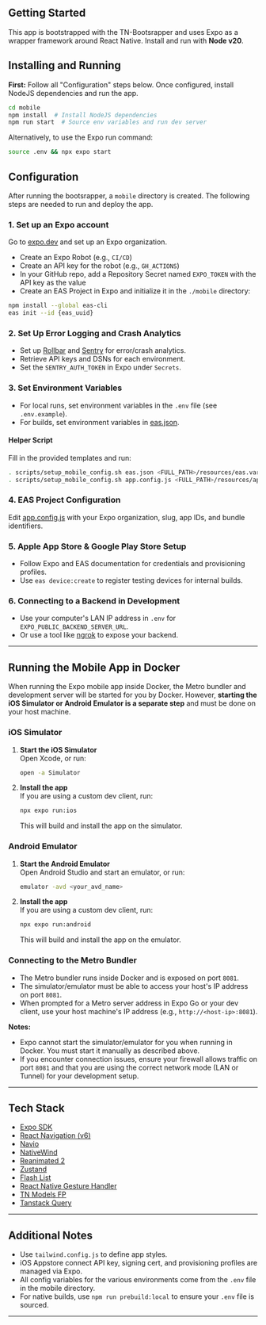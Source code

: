 ## Getting Started

This app is bootstrapped with the TN-Bootsrapper and uses Expo as a wrapper framework around React Native. Install and run with **Node v20**.

## Installing and Running

**First:** Follow all "Configuration" steps below. Once configured, install NodeJS dependencies and run the app.

```bash
cd mobile
npm install  # Install NodeJS dependencies
npm run start  # Source env variables and run dev server
```

Alternatively, to use the Expo run command:

```bash
source .env && npx expo start
```

## Configuration

After running the bootsrapper, a `mobile` directory is created. The following steps are needed to run and deploy the app.

### 1. Set up an Expo account

Go to [expo.dev](https://expo.dev/) and set up an Expo organization.

- Create an Expo Robot (e.g., `CI/CD`)
- Create an API key for the robot (e.g., `GH_ACTIONS`)
- In your GitHub repo, add a Repository Secret named `EXPO_TOKEN` with the API key as the value
- Create an EAS Project in Expo and initialize it in the `./mobile` directory:

```bash
npm install --global eas-cli
eas init --id {eas_uuid}
```

### 2. Set Up Error Logging and Crash Analytics

- Set up [Rollbar](https://rollbar.com/) and [Sentry](https://sentry.io/) for error/crash analytics.
- Retrieve API keys and DSNs for each environment.
- Set the `SENTRY_AUTH_TOKEN` in Expo under `Secrets`.

### 3. Set Environment Variables

- For local runs, set environment variables in the `.env` file (see `.env.example`).
- For builds, set environment variables in [eas.json](./eas.json).

#### Helper Script

Fill in the provided templates and run:

```bash
. scripts/setup_mobile_config.sh eas.json <FULL_PATH>/resources/eas.vars.txt
. scripts/setup_mobile_config.sh app.config.js <FULL_PATH>/resources/app.config.vars.txt
```

### 4. EAS Project Configuration

Edit [app.config.js](./app.config.js) with your Expo organization, slug, app IDs, and bundle identifiers.

### 5. Apple App Store & Google Play Store Setup

- Follow Expo and EAS documentation for credentials and provisioning profiles.
- Use `eas device:create` to register testing devices for internal builds.

### 6. Connecting to a Backend in Development

- Use your computer's LAN IP address in `.env` for `EXPO_PUBLIC_BACKEND_SERVER_URL`.
- Or use a tool like [ngrok](https://ngrok.com/) to expose your backend.

---

## Running the Mobile App in Docker

When running the Expo mobile app inside Docker, the Metro bundler and development server will be started for you by Docker. However, **starting the iOS Simulator or Android Emulator is a separate step** and must be done on your host machine.

### iOS Simulator

1. **Start the iOS Simulator**  
   Open Xcode, or run:
   ```sh
   open -a Simulator
   ```

2. **Install the app**  
   If you are using a custom dev client, run:
   ```sh
   npx expo run:ios
   ```
   This will build and install the app on the simulator.

### Android Emulator

1. **Start the Android Emulator**  
   Open Android Studio and start an emulator, or run:
   ```sh
   emulator -avd <your_avd_name>
   ```

2. **Install the app**  
   If you are using a custom dev client, run:
   ```sh
   npx expo run:android
   ```
   This will build and install the app on the emulator.

### Connecting to the Metro Bundler

- The Metro bundler runs inside Docker and is exposed on port `8081`.
- The simulator/emulator must be able to access your host's IP address on port `8081`.
- When prompted for a Metro server address in Expo Go or your dev client, use your host machine's IP address (e.g., `http://<host-ip>:8081`).

**Notes:**
- Expo cannot start the simulator/emulator for you when running in Docker. You must start it manually as described above.
- If you encounter connection issues, ensure your firewall allows traffic on port `8081` and that you are using the correct network mode (LAN or Tunnel) for your development setup.

---

## Tech Stack

- [Expo SDK](https://github.com/expo/expo)
- [React Navigation (v6)](https://github.com/react-navigation/react-navigation)
- [Navio](https://github.com/kanzitelli/rn-navio)
- [NativeWind](https://www.nativewind.dev/)
- [Reanimated 2](https://github.com/software-mansion/react-native-reanimated)
- [Zustand](https://github.com/pmndrs/zustand)
- [Flash List](https://github.com/Shopify/flash-list)
- [React Native Gesture Handler](https://github.com/kmagiera/react-native-gesture-handler)
- [TN Models FP](https://github.com/thinknimble/tn-models-fp)
- [Tanstack Query](https://github.com/TanStack/query)

---

## Additional Notes

- Use `tailwind.config.js` to define app styles.
- iOS Appstore connect API key, signing cert, and provisioning profiles are managed via Expo.
- All config variables for the various environments come from the `.env` file in the mobile directory.
- For native builds, use `npm run prebuild:local` to ensure your `.env` file is sourced.

---